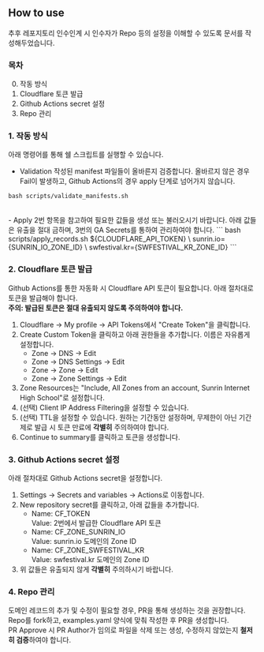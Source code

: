 ## How to use

추후 레포지토리 인수인계 시 인수자가 Repo 등의 설정을 이해할 수 있도록 문서를 작성해두었습니다.

### 목차
0. 작동 방식
1. Cloudflare 토큰 발급
2. Github Actions secret 설정
3. Repo 관리

### 1. 작동 방식
아래 명령어를 통해 쉘 스크립트를 실행할 수 있습니다.
- Validation
작성된 manifest 파일들이 올바른지 검증합니다. 올바르지 않은 경우 Fail이 발생하고, Github Actions의 경우 apply 단계로 넘어가지 않습니다.
```
bash scripts/validate_manifests.sh
```
<br />
- Apply
2번 항목을 참고하여 필요한 값들을 생성 또는 불러오시기 바랍니다. 아래 값들은 유출을 절대 금하며, 3번의 GA Secrets를 통하여 관리하여야 합니다.
```
bash scripts/apply_records.sh ${CLOUDFLARE_API_TOKEN} \
    sunrin.io={SUNRIN_IO_ZONE_ID} \
    swfestival.kr={SWFESTIVAL_KR_ZONE_ID}
```

### 2. Cloudflare 토큰 발급
Github Actions를 통한 자동화 시 Cloudflare API 토큰이 필요합니다. 아래 절차대로 토큰을 발급해야 합니다.  
**주의: 발급된 토큰은 절대 유출되지 않도록 주의하여야 합니다.**
1. Cloudflare -> My profile -> API Tokens에서 "Create Token"을 클릭합니다.  
2. Create Custom Token을 클릭하고 아래 권한들을 추가합니다. 이름은 자유롭게 설정합니다.
    - Zone -> DNS -> Edit
    - Zone -> DNS Settings -> Edit
    - Zone -> Zone -> Edit
    - Zone -> Zone Settings -> Edit
3. Zone Resources는 "Include, All Zones from an account, Sunrin Internet High School"로 설정합니다.
4. (선택) Client IP Address Filtering을 설정할 수 있습니다. 
5. (선택) TTL을 설정할 수 있습니다. 원하는 기간동안 설정하며, 무제한이 아닌 기간제로 발급 시 토큰 만료에 **각별히** 주의하여야 합니다.
6. Continue to summary를 클릭하고 토큰을 생성합니다.

### 3. Github Actions secret 설정
아래 절차대로 Github Actions secret을 설정합니다.
1. Settings -> Secrets and variables -> Actions로 이동합니다.
2. New repository secret를 클릭하고, 아래 값들을 추가합니다.
    - Name: CF_TOKEN  
      Value: 2번에서 발급한 Cloudflare API 토큰
    - Name: CF_ZONE_SUNRIN_IO  
      Value: sunrin.io 도메인의 Zone ID
    - Name: CF_ZONE_SWFESTIVAL_KR  
      Value: swfestival.kr 도메인의 Zone ID
3. 위 값들은 유출되지 않게 **각별히** 주의하시기 바랍니다.

### 4. Repo 관리
도메인 레코드의 추가 및 수정이 필요할 경우, PR을 통해 생성하는 것을 권장합니다.  
Repo를 fork하고, examples.yaml 양식에 맞춰 작성한 후 PR을 생성합니다.  
PR Approve 시 PR Author가 임의로 파일을 삭제 또는 생성, 수정하지 않았는지 **철저히 검증**하여야 합니다.  